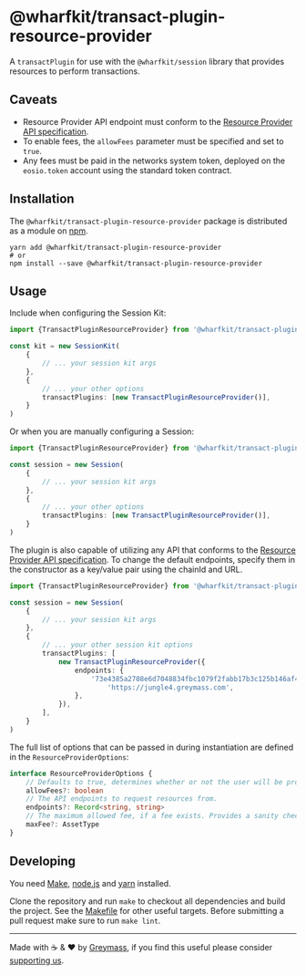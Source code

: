 # @wharfkit/transact-plugin-resource-provider

A `transactPlugin` for use with the `@wharfkit/session` library that provides resources to perform transactions.

## Caveats

-   Resource Provider API endpoint must conform to the [Resource Provider API specification](https://forums.eoscommunity.org/t/initial-specification-for-the-resource-provider-api-endpoint/1546).
-   To enable fees, the `allowFees` parameter must be specified and set to `true`.
-   Any fees must be paid in the networks system token, deployed on the `eosio.token` account using the standard token contract.

## Installation

The `@wharfkit/transact-plugin-resource-provider` package is distributed as a module on [npm](https://www.npmjs.com/package/@wharfkit/transact-plugin-resource-provider).

```
yarn add @wharfkit/transact-plugin-resource-provider
# or
npm install --save @wharfkit/transact-plugin-resource-provider
```

## Usage

Include when configuring the Session Kit:

```ts
import {TransactPluginResourceProvider} from '@wharfkit/transact-plugin-resource-provider'

const kit = new SessionKit(
    {
        // ... your session kit args
    },
    {
        // ... your other options
        transactPlugins: [new TransactPluginResourceProvider()],
    }
)
```

Or when you are manually configuring a Session:

```ts
import {TransactPluginResourceProvider} from '@wharfkit/transact-plugin-resource-provider'

const session = new Session(
    {
        // ... your session kit args
    },
    {
        // ... your other options
        transactPlugins: [new TransactPluginResourceProvider()],
    }
)
```

The plugin is also capable of utilizing any API that conforms to the [Resource Provider API specification](https://forums.eoscommunity.org/t/initial-specification-for-the-resource-provider-api-endpoint/1546). To change the default endpoints, specify them in the constructor as a key/value pair using the chainId and URL.

```ts
import {TransactPluginResourceProvider} from '@wharfkit/transact-plugin-resource-provider'

const session = new Session(
    {
        // ... your session kit args
    },
    {
        // ... your other session kit options
        transactPlugins: [
            new TransactPluginResourceProvider({
                endpoints: {
                    '73e4385a2708e6d7048834fbc1079f2fabb17b3c125b146af438971e90716c4d':
                        'https://jungle4.greymass.com',
                },
            }),
        ],
    }
)
```

The full list of options that can be passed in during instantiation are defined in the `ResourceProviderOptions`:

```ts
interface ResourceProviderOptions {
    // Defaults to true, determines whether or not the user will be prompted with fees.
    allowFees?: boolean
    // The API endpoints to request resources from.
    endpoints?: Record<string, string>
    // The maximum allowed fee, if a fee exists. Provides a sanity check against the API.
    maxFee?: AssetType
}
```

## Developing

You need [Make](https://www.gnu.org/software/make/), [node.js](https://nodejs.org/en/) and [yarn](https://classic.yarnpkg.com/en/docs/install) installed.

Clone the repository and run `make` to checkout all dependencies and build the project. See the [Makefile](./Makefile) for other useful targets. Before submitting a pull request make sure to run `make lint`.

---

Made with ☕️ & ❤️ by [Greymass](https://greymass.com), if you find this useful please consider [supporting us](https://greymass.com/support-us).
